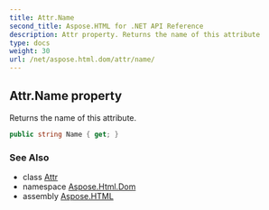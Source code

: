 ```yaml
---
title: Attr.Name
second_title: Aspose.HTML for .NET API Reference
description: Attr property. Returns the name of this attribute
type: docs
weight: 30
url: /net/aspose.html.dom/attr/name/
---
```

## Attr.Name property

Returns the name of this attribute.

```csharp
public string Name { get; }
```

### See Also

* class [Attr](../)
* namespace [Aspose.Html.Dom](../../../aspose.html.dom/)
* assembly [Aspose.HTML](../../../)
